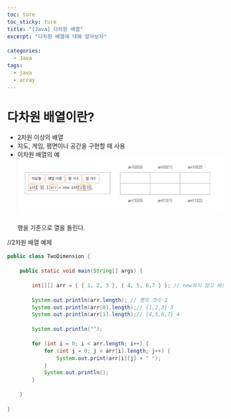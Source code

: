 ```yaml
---
toc: ture
toc_sticky: ture
title: "[Java] 다차원 배열"
excerpt: "다차원 배열에 대해 알아보자"

categories:
  - Java
tags:
  - java
  - array
---
```

# 다차원 배열이란?
- 2차원 이상의 배열
- 지도, 게임, 평면이나 공간을 구현할 때 사용
- 이차원 배열의 예
<img src="/assets/images/java/multi-dimensional-arrays/1.png"><br><br>
행을 기준으로 열을 돌린다.

//2차원 배열 예제

```java
public class TwoDimension {

	public static void main(String[] args) {

		int[][] arr = { { 1, 2, 3 }, { 4, 5, 6,7 } }; // new하지 않고 바로 배열에서 초기화 가능

		System.out.println(arr.length); // 행의 갯수 2
		System.out.println(arr[0].length);// {1,2,3} 3
		System.out.println(arr[1].length);// {4,5,6,7} 4
		
		System.out.println("");

		for (int i = 0; i < arr.length; i++) {
			for (int j = 0; j < arr[i].length; j++) {
				System.out.print(arr[i][j] + " ");
			}
			System.out.println();
		}

	}

}
```




